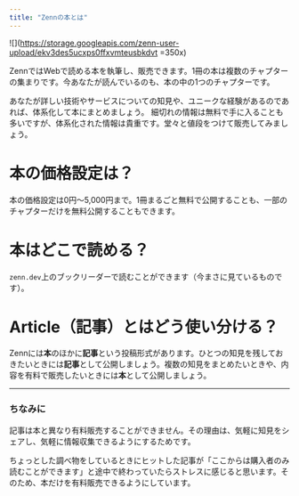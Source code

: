 ```yaml
---
title: "Zennの本とは"
---
```


![](https://storage.googleapis.com/zenn-user-upload/ekv3des5ucxps0ffxvmteusbkdvt =350x)

ZennではWebで読める本を執筆し、販売できます。1冊の本は複数のチャプターの集まりです。今あなたが読んでいるのも、本の中の1つのチャプターです。

あなたが詳しい技術やサービスについての知見や、ユニークな経験があるのであれば、体系化して本にまとめましょう。 細切れの情報は無料で手に入ることも多いですが、体系化された情報は貴重です。堂々と値段をつけて販売してみましょう。


# 本の価格設定は？
本の価格設定は0円〜5,000円まで。1冊まるごと無料で公開することも、一部のチャプターだけを無料公開することもできます。

# 本はどこで読める？
`zenn.dev`上のブックリーダーで読むことができます（今まさに見ているものです）。

# Article（記事）とはどう使い分ける？

Zennには**本**のほかに**記事**という投稿形式があります。ひとつの知見を残しておきたいときには**記事**として公開しましょう。複数の知見をまとめたいときや、内容を有料で販売したいときには**本**として公開しましょう。


-----


### ちなみに

記事は本と異なり有料販売することができません。その理由は、気軽に知見をシェアし、気軽に情報収集できるようにするためです。

ちょっとした調べ物をしているときにヒットした記事が「ここからは購入者のみ読むことができます」と途中で終わっていたらストレスに感じると思います。そのため、本だけを有料販売できるようにしています。

